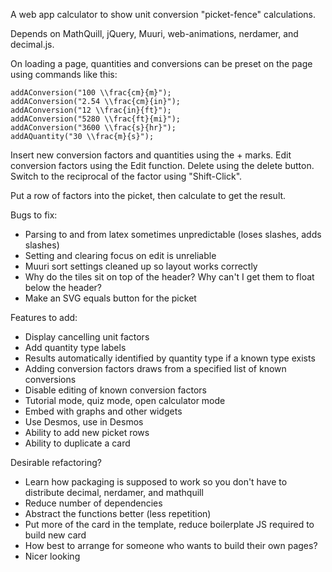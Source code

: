 A web app calculator to show unit conversion "picket-fence" calculations.

Depends on MathQuill, jQuery, Muuri, web-animations, nerdamer, and decimal.js.

On loading a page, quantities and conversions can be preset on the page using commands like this:

```
addAConversion("100 \\frac{cm}{m}");
addAConversion("2.54 \\frac{cm}{in}");
addAConversion("12 \\frac{in}{ft}");
addAConversion("5280 \\frac{ft}{mi}");
addAConversion("3600 \\frac{s}{hr}");
addAQuantity("30 \\frac{m}{s}");
```

Insert new conversion factors and quantities using the + marks.
Edit conversion factors using the Edit function.
Delete using the delete button.
Switch to the reciprocal of the factor using "Shift-Click".

Put a row of factors into the picket, then calculate to get the result.


Bugs to fix:
 * Parsing to and from latex sometimes unpredictable (loses slashes, adds slashes)
 * Setting and clearing focus on edit is unreliable
 * Muuri sort settings cleaned up so layout works correctly
 * Why do the tiles sit on top of the header? Why can't I get them to float below the header?
 * Make an SVG equals button for the picket

Features to add:
 * Display cancelling unit factors
 * Add quantity type labels
 * Results automatically identified by quantity type if a known type exists
 * Adding conversion factors draws from a specified list of known conversions
 * Disable editing of known conversion factors
 * Tutorial mode, quiz mode, open calculator mode
 * Embed with graphs and other widgets
 * Use Desmos, use in Desmos
 * Ability to add new picket rows
 * Ability to duplicate a card

Desirable refactoring?
 * Learn how packaging is supposed to work so you don't have to distribute decimal, nerdamer, and mathquill
 * Reduce number of dependencies
 * Abstract the functions better (less repetition)
 * Put more of the card in the template, reduce boilerplate JS required to build new card
 * How best to arrange for someone who wants to build their own pages?
 * Nicer looking








